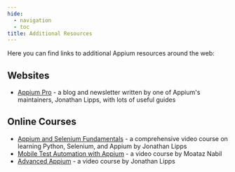 ```yaml
---
hide:
  - navigation
  - toc
title: Additional Resources
---
```


Here you can find links to additional Appium resources around the web:

## Websites

- [Appium Pro](https://appiumpro.com) - a blog and newsletter written by one of Appium's
  maintainers, Jonathan Lipps, with lots of useful guides

## Online Courses

- [Appium and Selenium Fundamentals](https://ui.headspin.io/university/learn/appium-selenium-fundamentals-2020) - a comprehensive video course on learning Python, Selenium, and Appium by Jonathan Lipps
- [Mobile Test Automation with Appium](https://testautomationu.applitools.com/appium-java-tutorial/) - a video course by Moataz Nabil
- [Advanced Appium](https://www.linkedin.com/learning/advanced-appium) - a video course by Jonathan Lipps
